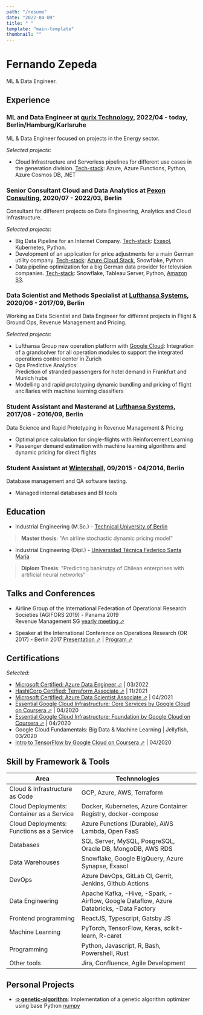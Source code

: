 ```yaml
---
path: "/resume"
date: "2022-04-09"
title: " "
template: "main-template"
thumbnail: ""
---
```


# Fernando Zepeda

ML & Data Engineer.
## Experience

### ML and Data Engineer at [qurix Technology](https://www.qurix.tech), 2022/04 - today, Berlin/Hamburg/Karlsruhe

ML & Data Engineer focused on projects in the Energy sector.

*Selected projects*:

- Cloud Infrastructure and Serverless pipelines for different use cases in the generation division. <u>Tech-stack</u>: Azure, Azure Functions, Python, Azure Cosmos DB, .NET

### Senior Consultant Cloud and Data Analytics at [Pexon Consulting](https://pexon-consulting.de/), 2020/07 - 2022/03, Berlin

Consultant for different projects on Data Engineering, Analytics and Cloud Infrastructure.

*Selected projects*:

- Big Data Pipeline for an Internet Company. <u>Tech-stack</u>: [Exasol](https://www.exasol.com), Kubernetes, Python.
- Development of an application for price adjustments for a main German utility company. <u>Tech-stack</u>: [Azure Cloud Stack](https://azure.microsoft.com/en-us/), Snowflake, Python.  
- Data pipeline optimization for a big German data provider for television companies. <u>Tech-stack</u>: Snowflake, Tableau Server, Python, [Amazon S3](https://aws.amazon.com/s3/?nc2=h_ql_prod_fs_s3).

### Data Scientist and Methods Specialist at [Lufthansa Systems](https://www.lhsystems.com/), 2020/06 - 2017/09, Berlin

Working as Data Scientist and Data Engineer for different projects in Flight & Ground Ops, Revenue Management and Pricing.

*Selected projects*:

- Lufthansa Group new operation platform with [Google Cloud](https://cloud.google.com/):
Integration of a grandsolver for all operation modules to support the integrated operations control center in Zurich
- Ops Predictive Analytics:  
 Prediction of stranded passengers for hotel demand in Frankfurt and Munich hubs
- Modelling and rapid prototyping dynamic bundling and pricing of flight ancillaries with machine learning classifiers

### Student Assistant and Masterand at [Lufthansa Systems](https://www.lhsystems.com/), 2017/08 - 2016/09, Berlin

Data Science and Rapid Prototyping in Revenue Management & Pricing.

- Optimal price calculation for single-flights with Reinforcement Learning
- Passenger demand estimation with machine learning algorithms and dynamic pricing for direct flights

### Student Assistant at [Wintershall](https://wintershalldea.com/en), 09/2015 - 04/2014, Berlin

Database management and QA software testing.

- Managed internal databases and BI tools

## Education

- <span class="colored-text_1"> Industrial Engineering (M.Sc.)</span> - [Technical University of Berlin](https://www.tu-berlin.de/menue/home/)  
> **Master thesis**: "An airline stochastic dynamic pricing model"

- <span class="colored-text_1"> Industrial Engineering (Dipl.)</span> - [Universidad Técnica Federico Santa María](https://www.usm.cl/)  
> **Diplom Thesis**: "Predicting bankrutpy of Chilean enterprises with artificial neural networks"

## Talks and Conferences

- Airline Group of the International Federation of Operational Research Societies (<span class="colored-text_1">AGIFORS 2019</span>) - Panama 2019  
Revenue Management SG [yearly meeting ⬀](https://agifors.org/rm-2019)

- Speaker at the International Conference on Operations Research (<span class="colored-text_1">OR 2017</span>) - Berlin 2017 [Presentation ⬀](https://www.dropbox.com/s/h7vtkc215zh3r43/OR_2017.pdf?dl=0) | [Program ⬀](https://www.euro-online.org/conf/admin/tmp/program-gor2017.pdf)

## Certifications

*Selected*:

- [Microsoft Certified: Azure Data Engineer ⬀](https://www.credly.com/badges/1a4866ef-1c92-48fe-9af4-c49c28617bf5?source=linked_in_profile) | 03/2022
- [HashiCorp Certified: Terraform Associate ⬀](https://www.credly.com/badges/4b572995-9eaa-47d7-8c5b-25c8464b8861) | 11/2021
- [Microsoft Certified: Azure Data Scientist Associate ⬀](https://www.credly.com/badges/80d35358-f45f-4fa4-92d1-54f3289b488e?source=linked_in_profile) | 04/2021
- [Essential Google Cloud Infrastructure: Core Services by Google Cloud on Coursera ⬀](https://www.coursera.org/account/accomplishments/records/W2ZTKPJ8QG4D) | 04/2020
- [Essential Google Cloud Infrastructure: Foundation by Google Cloud on Coursera ⬀](https://www.coursera.org/account/accomplishments/records/N7W6UZCUCHY6) | 04/2020
- Google Cloud Fundamentals: Big Data & Machine Learning | Jellyfish, 03/2020
- [Intro to TensorFlow by Google Cloud on Coursera ⬀](https://www.coursera.org/account/accomplishments/records/B7SLNSP8BY9U) | 04/2020

## Skill by Framework & Tools

| Area                                                              | Technnologies                                                                                           |
|-------------------------------------------------------------------|---------------------------------------------------------------------------------------------------------|
| <span class="colored-text_1">Cloud & Infrastructure as Code</span>                   | GCP, Azure, AWS, Terraform |
| <span class="colored-text_1">Cloud Deployments: Container as a Service</span>  | Docker, Kubernetes, Azure Container Registry, docker-compose                         |
| <span class="colored-text_1">Cloud Deployments: Functions as a Service</span>       | Azure Functions (Durable), AWS Lambda, Open FaaS                                          |
| <span class="colored-text_1">Databases</span>                     | SQL Server, MySQL, PosgreSQL, Oracle DB, MongoDB, AWS RDS                 |
| <span class="colored-text_1">Data Warehouses</span>               | Snowflake, Google BigQuery, Azure Synapse, Exasol                   |
| <span class="colored-text_1">DevOps</span>                        | Azure DevOps, GitLab CI, Gerrit, Jenkins, Github Actions                                                |
| <span class="colored-text_1">Data Engineering</span>              | Apache Kafka, -Hive, -Spark, -Airflow, Google Dataflow, Azure Databricks, -Data Factory |
| <span class="colored-text_1">Frontend programming</span>          | ReactJS, Typescript, Gatsby JS                                                                          |
| <span class="colored-text_1">Machine Learning</span>              | PyTorch, TensorFlow, Keras, scikit-learn, R-caret                                                  |
| <span class="colored-text_1">Programming</span>                   | Python, Javascript, R, Bash, Powershell, Rust                                                             |
| <span class="colored-text_1">Other tools</span>                   | Jira, Confluence, Agile Development                                                                     |

## Personal Projects

- **[➩ genetic-algorithm](https://github.com/Fmrhj/genetic-algorithm)**: Implementation of a genetic algorithm optimizer using base Python [numpy](https://numpy.org/)
